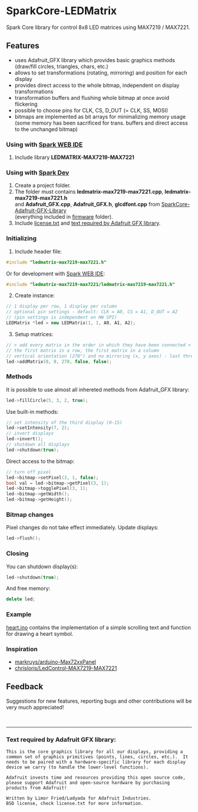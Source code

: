 # SparkCore-LEDMatrix
Spark Core library for control 8x8 LED matrices using MAX7219 / MAX7221.<br>

## Features
* uses Adafruit_GFX library which provides basic graphics methods<br>
(draw/fill circles, triangles, chars, etc.)
* allows to set transformations (rotating, mirroring) and position for each display
* provides direct access to the whole bitmap, independent on display transformations
* transformation buffers and flushing whole bitmap at once avoid flickering
* possible to choose pins for CLK, CS, D_OUT (= CLK, SS, MOSI)
* bitmaps are implemented as bit arrays for minimalizing memory usage<br>
(some memory has been sacrificed for trans. buffers and direct access to the unchanged bitmap)

### Using with [Spark WEB IDE](https://www.spark.io/build)
1. Include library **LEDMATRIX-MAX7219-MAX7221**

### Using with [Spark Dev](https://www.spark.io/dev)
1. Create a project folder.
2. The folder must contains **ledmatrix-max7219-max7221.cpp**, **ledmatrix-max7219-max7221.h**<br>
and **Adafruit_GFX.cpp**, **Adafruit_GFX.h**, **glcdfont.cpp** from [SparkCore-Adafruit-GFX-Library](https://github.com/digitalwizards/SparkCore-Adafruit-GFX-Library)<br>
(everything included in [firmware](firmware) folder).
3. Include [license.txt](license.txt) and [text required by Adafruit GFX library](#text-required-by-adafruit-gfx-library).

### Initializing
1) Include header file:
```C++
#include "ledmatrix-max7219-max7221.h"
```
  Or for development with [Spark WEB IDE](https://www.spark.io/build):
```C++
#include "ledmatrix-max7219-max7221/ledmatrix-max7219-max7221.h"
```
2) Create instance:
```C++
// 1 display per row, 1 display per column
// optional pin settings - default: CLK = A0, CS = A1, D_OUT = A2
// (pin settings is independent on HW SPI)
LEDMatrix *led = new LEDMatrix(1, 1, A0, A1, A2);
```
3) Setup matrices:
```C++
// > add every matrix in the order in which they have been connected <
// the first matrix in a row, the first matrix in a column
// vertical orientation (270°) and no mirroring (x, y axes) - last three args optional
led->addMatrix(0, 0, 270, false, false);
```

### Methods
It is possible to use almost all inhereted methods from Adafruit_GFX library:
```C++
led->fillCircle(5, 3, 2, true);
```
Use built-in methods:
```C++
// set intensity of the third display (0-15)  
led->setIntensity(7, 2);
// invert displays
led->invert();
// shutdown all displays
led->shutdown(true);
```
Direct access to the bitmap:
```C++
// turn off pixel
led->bitmap->setPixel(3, 1, false);
bool val = led->bitmap->getPixel(3, 1);
led->bitmap->togglePixel(3, 1);
led->bitmap->getWidth();
led->bitmap->getHeight();
```

### Bitmap changes
Pixel changes do not take effect immediately. Update displays:
```C++
led->flush();
```

### Closing
You can shutdown display(s):
```C++
led->shutdown(true);
```
And free memory:
```C++
delete led;
```

### Example
[heart.ino](firmware/examples/heart.ino) contains the implementation of a simple scrolling text and function for drawing a heart symbol.

### Inspiration
* [markruys/arduino-Max72xxPanel](https://github.com/markruys/arduino-Max72xxPanel)
* [chrisloris/LedControl-MAX7219-MAX7221](https://github.com/chrisloris/LedControl-MAX7219-MAX7221)

## Feedback
Suggestions for new features, reporting bugs and other contributions will be very much appreciated!

<br><hr>
### Text required by Adafruit GFX library:
```
This is the core graphics library for all our displays, providing a common set of graphics primitives (points, lines, circles, etc.).  It needs to be paired with a hardware-specific library for each display device we carry (to handle the lower-level functions).

Adafruit invests time and resources providing this open source code, please support Adafruit and open-source hardware by purchasing products from Adafruit!

Written by Limor Fried/Ladyada for Adafruit Industries.
BSD license, check license.txt for more information.
```
